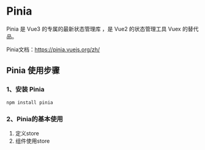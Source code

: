 # Pinia

Pinia 是 Vue3 的专属的最新状态管理库 ，是 Vue2 的状态管理工具 Vuex 的替代品。

Pinia文档：<https://pinia.vuejs.org/zh/>

## Pinia 使用步骤

### 1、安装 Pinia

```shell
npm install pinia
```

### 2、Pinia的基本使用

1. 定义store
2. 组件使用store

